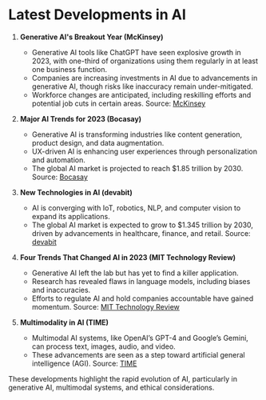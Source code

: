 # Latest Developments in AI

1. **Generative AI's Breakout Year (McKinsey)**
   - Generative AI tools like ChatGPT have seen explosive growth in 2023, with one-third of organizations using them regularly in at least one business function.
   - Companies are increasing investments in AI due to advancements in generative AI, though risks like inaccuracy remain under-mitigated.
   - Workforce changes are anticipated, including reskilling efforts and potential job cuts in certain areas.
   Source: [McKinsey](https://www.mckinsey.com/capabilities/quantumblack/our-insights/the-state-of-ai-in-2023-generative-ais-breakout-year)

2. **Major AI Trends for 2023 (Bocasay)**
   - Generative AI is transforming industries like content generation, product design, and data augmentation.
   - UX-driven AI is enhancing user experiences through personalization and automation.
   - The global AI market is projected to reach $1.85 trillion by 2030.
   Source: [Bocasay](https://www.bocasay.com/major-ai-trends-2023/)

3. **New Technologies in AI (devabit)**
   - AI is converging with IoT, robotics, NLP, and computer vision to expand its applications.
   - The global AI market is expected to grow to $1.345 trillion by 2030, driven by advancements in healthcare, finance, and retail.
   Source: [devabit](https://devabit.com/blog/top-11-new-technologies-in-ai-exploring-the-latest-trends/)

4. **Four Trends That Changed AI in 2023 (MIT Technology Review)**
   - Generative AI left the lab but has yet to find a killer application.
   - Research has revealed flaws in language models, including biases and inaccuracies.
   - Efforts to regulate AI and hold companies accountable have gained momentum.
   Source: [MIT Technology Review](https://www.technologyreview.com/2023/12/19/1085696/four-trends-that-changed-ai-in-2023/)

5. **Multimodality in AI (TIME)**
   - Multimodal AI systems, like OpenAI’s GPT-4 and Google’s Gemini, can process text, images, audio, and video.
   - These advancements are seen as a step toward artificial general intelligence (AGI).
   Source: [TIME](https://time.com/6547982/3-big-ai-innovations-from-2023/)

These developments highlight the rapid evolution of AI, particularly in generative AI, multimodal systems, and ethical considerations.